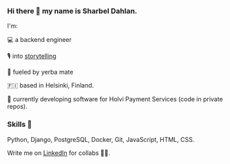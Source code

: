 ### Hi there 👋 my name is Sharbel Dahlan.

I'm:

💻 a backend engineer

🎙 into [storytelling](https://www.sharbeldahlan.com/things/)

🧉 fueled by yerba mate

🇫🇮 based in Helsinki, Finland.

🌱 currently developing software for Holvi Payment Services (code in private repos).

### Skills 🐍
Python, Django, PostgreSQL, Docker, Git, JavaScript, HTML, CSS.

Write me on [LinkedIn](https://www.linkedin.com/in/sharbeldahlan) for collabs 🤝🏼.
